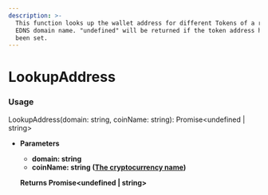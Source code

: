 ```yaml
---
description: >-
  This function looks up the wallet address for different Tokens of a registered
  EDNS domain name. "undefined" will be returned if the token address has not
  been set.
---
```


# LookupAddress

### Usage

LookupAddress(domain: string, coinName: string): Promise\<undefined | string>

*   **Parameters**

    * **domain: string**
    * **coinName: string (**[**The cryptocurrency name**](../../cryptocurrency-short-name.md)**)**

    **Returns Promise\<undefined | string>**
